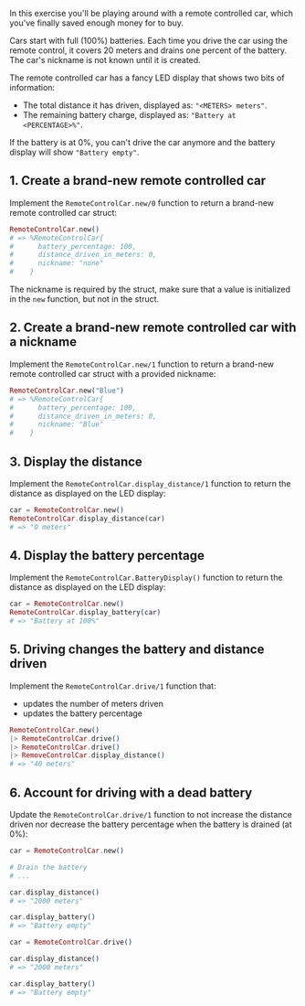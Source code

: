 In this exercise you'll be playing around with a remote controlled car, which you've finally saved enough money for to buy.

Cars start with full (100%) batteries. Each time you drive the car using the remote control, it covers 20 meters and drains one percent of the battery. The car's nickname is not known until it is created.

The remote controlled car has a fancy LED display that shows two bits of information:

- The total distance it has driven, displayed as: `"<METERS> meters"`.
- The remaining battery charge, displayed as: `"Battery at <PERCENTAGE>%"`.

If the battery is at 0%, you can't drive the car anymore and the battery display will show `"Battery empty"`.

## 1. Create a brand-new remote controlled car

Implement the `RemoteControlCar.new/0` function to return a brand-new remote controlled car struct:

```elixir
RemoteControlCar.new()
# => %RemoteControlCar{
#      battery_percentage: 100,
#      distance_driven_in_meters: 0,
#      nickname: "none"
#    }
```

The nickname is required by the struct, make sure that a value is initialized in the `new` function, but not in the struct.

## 2. Create a brand-new remote controlled car with a nickname

Implement the `RemoteControlCar.new/1` function to return a brand-new remote controlled car struct with a provided nickname:

```elixir
RemoteControlCar.new("Blue")
# => %RemoteControlCar{
#      battery_percentage: 100,
#      distance_driven_in_meters: 0,
#      nickname: "Blue"
#    }
```

## 3. Display the distance

Implement the `RemoteControlCar.display_distance/1` function to return the distance as displayed on the LED display:

```elixir
car = RemoteControlCar.new()
RemoteControlCar.display_distance(car)
# => "0 meters"
```

## 4. Display the battery percentage

Implement the `RemoteControlCar.BatteryDisplay()` function to return the distance as displayed on the LED display:

```elixir
car = RemoteControlCar.new()
RemoteControlCar.display_battery(car)
# => "Battery at 100%"
```

## 5. Driving changes the battery and distance driven

Implement the `RemoteControlCar.drive/1` function that:

- updates the number of meters driven
- updates the battery percentage

```elixir
RemoteControlCar.new()
|> RemoteControlCar.drive()
|> RemoteControlCar.drive()
|> RemoveControlCar.display_distance()
# => "40 meters"
```

## 6. Account for driving with a dead battery

Update the `RemoteControlCar.drive/1` function to not increase the distance driven nor decrease the battery percentage when the battery is drained (at 0%):

```elixir
car = RemoteControlCar.new()

# Drain the battery
# ...

car.display_distance()
# => "2000 meters"

car.display_battery()
# => "Battery empty"

car = RemoteControlCar.drive()

car.display_distance()
# => "2000 meters"

car.display_battery()
# => "Battery empty"
```
